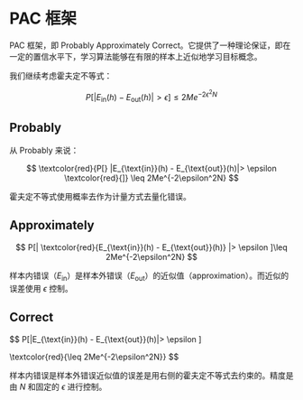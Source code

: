 # PAC 框架

PAC 框架，即 Probably Approximately Correct。它提供了一种理论保证，即在一定的置信水平下，学习算法能够在有限的样本上近似地学习目标概念。

我们继续考虑霍夫定不等式：

$$
P[|E_{\text{in}}(h) - E_{\text{out}}(h)| > \epsilon] \leq 2Me^{-2\epsilon^2N}
$$

## Probably

从 Probably 来说：

$$
\textcolor{red}{P[}
|E_{\text{in}}(h) - E_{\text{out}}(h)|> \epsilon
\textcolor{red}{]}
 \leq 2Me^{-2\epsilon^2N}
$$

霍夫定不等式使用概率去作为计量方式去量化错误。

## Approximately

$$
P[|
\textcolor{red}{E_{\text{in}}(h) - E_{\text{out}}(h)} 
|> \epsilon ]\leq 2Me^{-2\epsilon^2N}
$$

样本内错误（$E_{\text{in}}$）是样本外错误（$E_{\text{out}}$）的近似值（approximation）。而近似的误差使用 $\epsilon$ 控制。

## Correct

$$
P[|E_{\text{in}}(h) - E_{\text{out}}(h)|> \epsilon ]

\textcolor{red}{\leq 2Me^{-2\epsilon^2N}}
$$

样本内错误是样本外错误近似值的误差是用右侧的霍夫定不等式去约束的。精度是由 $N$ 和固定的 $\epsilon$ 进行控制。

